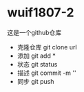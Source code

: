 # wuif1807-2
这是一个github仓库

* 克隆仓库 git clone url
* 添加    git add *
* 状态  git status 
* 描述  git commit -m ''
* 同步  git push


